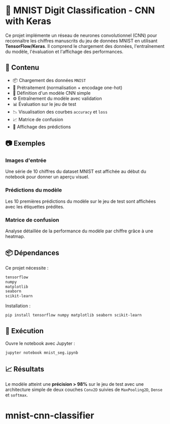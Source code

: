 
# 🧠 MNIST Digit Classification - CNN with Keras

Ce projet implémente un réseau de neurones convolutionnel (CNN) pour reconnaître les chiffres manuscrits du jeu de données MNIST en utilisant **TensorFlow/Keras**. Il comprend le chargement des données, l'entraînement du modèle, l'évaluation et l'affichage des performances.

## 📁 Contenu

- 📦 Chargement des données `MNIST`
- 🧼 Prétraitement (normalisation + encodage one-hot)
- 🧠 Définition d'un modèle CNN simple
- ⚙️ Entraînement du modèle avec validation
- 📊 Évaluation sur le jeu de test
- 📉 Visualisation des courbes `accuracy` et `loss`
- 📈 Matrice de confusion
- 🔮 Affichage des prédictions

## 📷 Exemples

### Images d'entrée
Une série de 10 chiffres du dataset MNIST est affichée au début du notebook pour donner un aperçu visuel.

### Prédictions du modèle
Les 10 premières prédictions du modèle sur le jeu de test sont affichées avec les étiquettes prédites.

### Matrice de confusion
Analyse détaillée de la performance du modèle par chiffre grâce à une heatmap.

## 📦 Dépendances

Ce projet nécessite :

```bash
tensorflow
numpy
matplotlib
seaborn
scikit-learn
```

Installation :

```bash
pip install tensorflow numpy matplotlib seaborn scikit-learn
```

## 🚀 Exécution

Ouvre le notebook avec Jupyter :

```bash
jupyter notebook mnist_seg.ipynb
```

## 📈 Résultats

Le modèle atteint une **précision > 98%** sur le jeu de test avec une architecture simple de deux couches `Conv2D` suivies de `MaxPooling2D`, `Dense` et `softmax`.
# mnist-cnn-classifier
